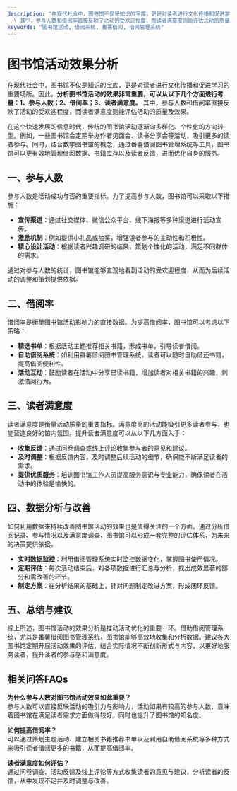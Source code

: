 ```yaml
---
description: "在现代社会中，图书馆不仅是知识的宝库，更是对读者进行文化传播和促进学习的重要场所。因此，**分析图书馆活动的效果非常重要，可以从以下几个方面进行考量：1、参与人数；2、借阅率；3、读者满意度。**\
  \ 其中，参与人数和借阅率直接反映了活动的受欢迎程度，而读者满意度则能评估活动的质量及效果。"
keywords: "图书馆活动, 借阅系统, 番薯借阅, 借阅管理系统"
---
```

# 图书馆活动效果分析

在现代社会中，图书馆不仅是知识的宝库，更是对读者进行文化传播和促进学习的重要场所。因此，**分析图书馆活动的效果非常重要，可以从以下几个方面进行考量：1、参与人数；2、借阅率；3、读者满意度。** 其中，参与人数和借阅率直接反映了活动的受欢迎程度，而读者满意度则能评估活动的质量及效果。

在这个快速发展的信息时代，传统的图书馆活动逐渐向多样化、个性化的方向转型。例如，一些图书馆会定期举办作者见面会、读书分享会等活动，吸引更多的读者参与。同时，结合数字图书馆的概念，通过番薯借阅图书管理系统等工具，图书馆可以更有效地管理借阅数据、书籍库存以及读者反馈，进而优化自身的服务。

## 一、参与人数

参与人数是活动成功与否的重要指标。为了提高参与人数，图书馆可以采取以下措施：

- **宣传渠道**：通过社交媒体、微信公众平台、线下海报等多种渠道进行活动宣传。
- **激励机制**：例如提供小礼品或抽奖，增强读者参与的主动性和积极性。
- **精心设计活动**：根据读者兴趣调研的结果，策划个性化的活动，满足不同群体的需求。

通过对参与人数的统计，图书馆能够直观地看到活动的受欢迎程度，从而为后续活动的调整和策划提供依据。

## 二、借阅率

借阅率是衡量图书馆活动影响力的直接数据。为提高借阅率，图书馆可以考虑以下策略：

- **精选书单**：根据活动主题推荐相关书籍，形成书单，引导读者借阅。
- **自助借阅系统**：如利用番薯借阅图书管理系统，读者可以随时自助借还书籍，提高借阅便利性。
- **活动互动**：鼓励读者在活动中分享已读书籍，增加读者对相关书籍的兴趣，刺激借阅行为。

## 三、读者满意度

读者满意度是衡量活动质量的重要指标。满意度高的活动能吸引更多读者参与，也能营造良好的馆内氛围。提升读者满意度可以从以下几方面入手：

- **收集反馈**：通过问卷调查或线上评论收集参与者的意见和建议。
- **及时调整**：根据反馈内容，及时调整后续活动的细节，确保能不断满足读者的需求。
- **提供优质服务**：培训图书馆工作人员提高服务意识与专业能力，确保读者在活动中的体验是愉快的。

## 四、数据分析与改善

如何利用数据来持续改善图书馆活动的效果也是值得关注的一个方面。通过分析借阅记录、参与情况以及满意度调查，图书馆可以形成一套完整的评估体系，为未来的决策提供依据。

- **实时数据监控**：利用借阅管理系统实时监控数据变化，掌握图书使用情况。
- **定期评估**：每次活动结束后，对各项数据进行汇总与分析，找出成效显著的部分和需改善的环节。
- **制定方案**：在分析结果的基础上，针对问题制定改进方案，形成闭环反馈。

## 五、总结与建议

综上所述，图书馆活动的效果分析是推动活动优化的重要一环。借助借阅管理系统，尤其是番薯借阅图书管理系统，图书馆能够高效地收集和分析数据。建议各大图书馆定期开展活动效果的评估，结合实际情况不断创新形式与内容，以更好地服务读者，提升读者的参与感和满意度。

## 相关问答FAQs

**为什么参与人数对图书馆活动效果如此重要？**  
参与人数可以直接反映活动的吸引力与影响力，活动如果有较高的参与人数，意味着图书馆在满足读者需求方面做得较好，同时也提升了图书馆的知名度。

**如何提高借阅率？**  
可以通过策划主题活动、建立相关书籍推荐书单以及利用自助借阅系统等多种方式来吸引读者借阅更多的书籍，从而提高借阅率。

**读者满意度如何评估？**  
通过问卷调查、活动反馈及线上评论等方式收集读者的意见与建议，分析读者的反馈，从中发现不足并及时调整与改善。
